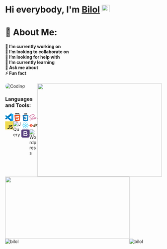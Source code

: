 <h1>
Hi everybody, I'm <a href="#" target="_blank">Bilol</a> <img src="https://media.giphy.com/media/hvRJCLFzcasrR4ia7z/giphy.gif" width="25px" height="25px">
</h1>
<h1>
💫 About Me:
</h1>
<h4> 
🔭 I’m currently working on
         <br>
👯 I’m looking to collaborate on
         <br>
🤝 I’m looking for help with
         <br>
🌱 I’m currently learning
         <br>
💬 Ask me about
         <br>
⚡ Fun fact
</h4>
<p>
<img  src='https://robotdreams.cc/ckeditor/blog/275-6-angloyazychnyh-podkastov-dlya-programmistov/giphy.gif'  alt='Coding' witdh='300px' height='300px' float='left' style="border-radius: 20px" />
         <img width="400px" height="300px" align="right" src="https://github-readme-stats.vercel.app/api?username=bilol-anvarov&show_icons=true&hide_border=true&&count_private=true&include_all_commits=true&theme=midnight-purple">
</p>






<h3 align="left">Languages and Tools:</h3>
<p align="left"> <a href="https://getbootstrap.com" target="_blank" rel="noreferrer">
<img align="left" alt="Visual Studio Code" width="26px" src="https://raw.githubusercontent.com/github/explore/80688e429a7d4ef2fca1e82350fe8e3517d3494d/topics/visual-studio-code/visual-studio-code.png" />

<img align="left" alt="HTML5" width="26px" src="https://raw.githubusercontent.com/github/explore/80688e429a7d4ef2fca1e82350fe8e3517d3494d/topics/html/html.png" />
<img align="left" alt="CSS3" width="26px" src="https://raw.githubusercontent.com/github/explore/80688e429a7d4ef2fca1e82350fe8e3517d3494d/topics/css/css.png" />
<img align="left" alt="Sass" width="26px" src="https://raw.githubusercontent.com/github/explore/80688e429a7d4ef2fca1e82350fe8e3517d3494d/topics/sass/sass.png" />
<img align="left" alt="JavaScript" width="26px" src="https://raw.githubusercontent.com/github/explore/80688e429a7d4ef2fca1e82350fe8e3517d3494d/topics/javascript/javascript.png" />
<img align="left" alt="JQuery" width="26px" src="https://cdn.worldvectorlogo.com/logos/jquery-4.svg" />

<img align="left" alt="react" width="26px" src="https://raw.githubusercontent.com/github/explore/80688e429a7d4ef2fca1e82350fe8e3517d3494d/topics/react/react.png" />
<img align="left" alt="Git" width="26px" src="https://raw.githubusercontent.com/github/explore/80688e429a7d4ef2fca1e82350fe8e3517d3494d/topics/git/git.png" />
<img align="left" alt="HTML5" width="26px" src="https://raw.githubusercontent.com/github/explore/80688e429a7d4ef2fca1e82350fe8e3517d3494d/topics/bootstrap/bootstrap.png" />
<img align="left" alt="Wordpress" width="26px" src="https://upload.wikimedia.org/wikipedia/commons/thumb/9/98/WordPress_blue_logo.svg/800px-WordPress_blue_logo.svg.png" />

<br>
<br>

         
<div display="flex" style="width: 100%;">
  <p>
           <br>
           <img width="400px" height="200px" align="left" src="https://github-readme-stats.vercel.app/api/top-langs/?username=bilol-anvarov&exclude_repo=KNN-Image-Classification&show_icons=true&hide_border=true&layout=compact&langs_count=8&theme=midnight-purple"/>
           <img align="left" height="200px" width="400px" src="https://github-readme-streak-stats.herokuapp.com/?user=bilol-anvarov&&theme=midnight-purple" alt="bilol"/>
           <br>
  </p>
         <br>
</div>
<br>
<br>
<div>
<p> <img align="left" src="https://komarev.com/ghpvc/?username=bilol-anvarov&label=Profile%20views&color=9745F56&style=flat" alt="bilol" /> </p>
</div>
